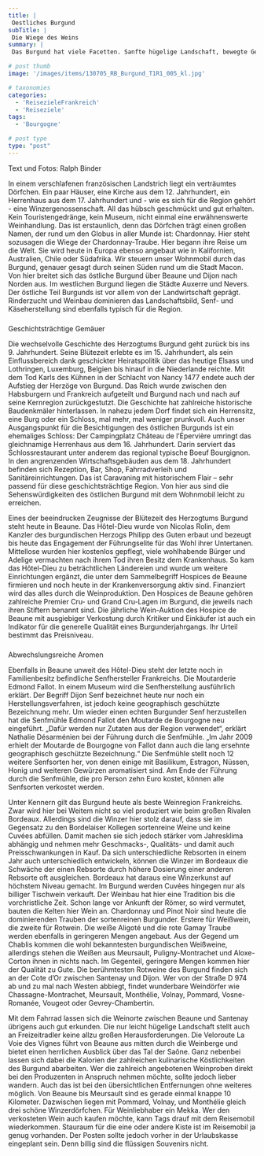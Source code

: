 ```yaml
---
title: |
 Oestliches Burgund
subTitle: |
 Die Wiege des Weins
summary: |
 Das Burgund hat viele Facetten. Sanfte hügelige Landschaft, bewegte Geschichte, unzählige kleine Schlösser und Burgen, gute landwirtschaftliche Produkte wie Fleisch, Käse und Senf. Ein Produkt sticht jedoch hervor wie kein zweites: Der Burgunder Wein.

# post thumb
image: '/images/items/130705_RB_Burgund_T1R1_005_kl.jpg'

# taxonomies
categories: 
  - 'ReisezieleFrankreich'
  - 'Reiseziele'
tags:
  - 'Bourgogne'

# post type
type: "post"
---
```


Text und Fotos: Ralph Binder

In einem verschlafenen französischen Landstrich liegt ein verträumtes Dörfchen. Ein paar Häuser, eine Kirche aus dem 12. Jahrhundert, ein Herrenhaus aus dem 17. Jahrhundert und - wie es sich für die Region gehört - eine Winzergenossenschaft. All das hübsch geschmückt und gut erhalten. Kein Touristengedränge, kein Museum, nicht einmal eine erwähnenswerte Weinhandlung. Das ist erstaunlich, denn das Dörfchen trägt einen großen Namen, der rund um den Globus in aller Munde ist: Chardonnay. Hier steht sozusagen die Wiege der Chardonnay-Traube. Hier begann ihre Reise um die Welt. Sie wird heute in Europa ebenso angebaut wie in Kalifornien, Australien, Chile oder Südafrika. Wir steuern unser Wohnmobil durch das Burgund, genauer gesagt durch seinen Süden rund um die Stadt Macon. Von hier breitet sich das östliche Burgund über Beaune und Dijon nach Norden aus. Im westlichen Burgund liegen die Städte Auxerre und Nevers. Der östliche Teil Burgunds ist vor allem von der Landwirtschaft geprägt. Rinderzucht und Weinbau dominieren das Landschaftsbild, Senf- und Käseherstellung sind ebenfalls typisch für die Region.

###   

Geschichtsträchtige Gemäuer

Die wechselvolle Geschichte des Herzogtums Burgund geht zurück bis ins 9. Jahrhundert. Seine Blütezeit erlebte es im 15. Jahrhundert, als sein Einflussbereich dank geschickter Heiratspolitik über das heutige Elsass und Lothringen, Luxemburg, Belgien bis hinauf in die Niederlande reichte. Mit dem Tod Karls des Kühnen in der Schlacht von Nancy 1477 endete auch der Aufstieg der Herzöge von Burgund. Das Reich wurde zwischen den Habsburgern und Frankreich aufgeteilt und Burgund nach und nach auf seine Kernregion zurückgestutzt. Die Geschichte hat zahlreiche historische Baudenkmäler hinterlassen. In nahezu jedem Dorf findet sich ein Herrensitz, eine Burg oder ein Schloss, mal mehr, mal weniger prunkvoll. Auch unser Ausgangspunkt für die Besichtigungen des östlichen Burgunds ist ein ehemaliges Schloss: Der Campingplatz Château de l‘Épervière umringt das gleichnamige Herrenhaus aus dem 16. Jahrhundert. Darin serviert das Schlossrestaurant unter anderem das regional typische Boeuf Bourgignon. In den angrenzenden Wirtschaftsgebäuden aus dem 18. Jahrhundert befinden sich Rezeption, Bar, Shop, Fahrradverleih und Sanitäreinrichtungen. Das ist Caravaning mit historischem Flair – sehr passend für diese geschichtsträchtige Region. Von hier aus sind die Sehenswürdigkeiten des östlichen Burgund mit dem Wohnmobil leicht zu erreichen.

Eines der beeindrucken Zeugnisse der Blütezeit des Herzogtums Burgund steht heute in Beaune. Das Hôtel-Dieu wurde von Nicolas Rolin, dem Kanzler des burgundischen Herzogs Philipp des Guten erbaut und bezeugt bis heute das Engagement der Führungselite für das Wohl ihrer Untertanen. Mittellose wurden hier kostenlos gepflegt, viele wohlhabende Bürger und Adelige vermachten nach ihrem Tod ihren Besitz dem Krankenhaus. So kam das Hôtel-Dieu zu beträchtlichen Ländereien und wurde um weitere Einrichtungen ergänzt, die unter dem Sammelbegriff Hospices de Beaune firmieren und noch heute in der Krankenversorgung aktiv sind. Finanziert wird das alles durch die Weinproduktion. Den Hospices de Beaune gehören zahlreiche Premier Cru- und Grand Cru-Lagen im Burgund, die jeweils nach ihren Stiftern benannt sind. Die jährliche Wein-Auktion des Hospice de Beaune mit ausgiebiger Verkostung durch Kritiker und Einkäufer ist auch ein Indikator für die generelle Qualität eines Burgunderjahrgangs. Ihr Urteil bestimmt das Preisniveau.

###   

Abwechslungsreiche Aromen

Ebenfalls in Beaune unweit des Hôtel-Dieu steht der letzte noch in Familienbesitz befindliche Senfhersteller Frankreichs. Die Moutarderie Edmond Fallot. In einem Museum wird die Senfherstellung ausführlich erklärt. Der Begriff Dijon Senf bezeichnet heute nur noch ein Herstellungsverfahren, ist jedoch keine geographisch geschützte Bezeichnung mehr. Um wieder einen echten Burgunder Senf herzustellen hat die Senfmühle Edmond Fallot den Moutarde de Bourgogne neu eingeführt. „Dafür werden nur Zutaten aus der Region verwendet“, erklärt Nathalie Désarménien bei der Führung durch die Senfmühle. „Im Jahr 2009 erhielt der Moutarde de Bourgogne von Fallot dann auch die lang ersehnte geographisch geschützte Bezeichnung.“ Die Senfmühle stellt noch 12 weitere Senfsorten her, von denen einige mit Basilikum, Estragon, Nüssen, Honig und weiteren Gewürzen aromatisiert sind. Am Ende der Führung durch die Senfmühle, die pro Person zehn Euro kostet, können alle Senfsorten verkostet werden.

Unter Kennern gilt das Burgund heute als beste Weinregion Frankreichs. Zwar wird hier bei Weitem nicht so viel produziert wie beim großen Rivalen Bordeaux. Allerdings sind die Winzer hier stolz darauf, dass sie im Gegensatz zu den Bordelaiser Kollegen sortenreine Weine und keine Cuvées abfüllen. Damit machen sie sich jedoch stärker vom Jahresklima abhängig und nehmen mehr Geschmacks-, Qualitäts- und damit auch Preisschwankungen in Kauf. Da sich unterschiedliche Rebsorten in einem Jahr auch unterschiedlich entwickeln, können die Winzer im Bordeaux die Schwäche der einen Rebsorte durch höhere Dosierung einer anderen Rebsorte oft ausgleichen. Bordeaux hat daraus eine Winzerkunst auf höchstem Niveau gemacht. Im Burgund werden Cuvées hingegen nur als billiger Tischwein verkauft. Der Weinbau hat hier eine Tradition bis die vorchristliche Zeit. Schon lange vor Ankunft der Römer, so wird vermutet, bauten die Kelten hier Wein an. Chardonnay und Pinot Noir sind heute die dominierenden Trauben der sortenreinen Burgunder. Erstere für Weißwein, die zweite für Rotwein. Die weiße Aligoté und die rote Gamay Traube werden ebenfalls in geringeren Mengen angebaut. Aus der Gegend um Chablis kommen die wohl bekanntesten burgundischen Weißweine, allerdings stehen die Weißen aus Meursault, Puligny-Montrachet und Aloxe-Corton ihnen in nichts nach. Im Gegenteil, geringere Mengen kommen hier der Qualität zu Gute. Die berühmtesten Rotweine des Burgund finden sich an der Cote d’Or zwischen Santenay und Dijon. Wer von der Straße D 974 ab und zu mal nach Westen abbiegt, findet wunderbare Weindörfer wie Chassagne-Montrachet, Meursault, Monthélie, Volnay, Pommard, Vosne-Romanée, Vougeot oder Gevrey-Chambertin.

Mit dem Fahrrad lassen sich die Weinorte zwischen Beaune und Santenay übrigens auch gut erkunden. Die nur leicht hügelige Landschaft stellt auch an Freizeitradler keine allzu großen Herausforderungen. Die Veloroute La Voie des Vignes führt von Beaune aus mitten durch die Weinberge und bietet einen herrlichen Ausblick über das Tal der Saône. Ganz nebenbei lassen sich dabei die Kalorien der zahlreichen kulinarische Köstlichkeiten des Burgund abarbeiten. Wer die zahlreich angebotenen Weinproben direkt bei den Produzenten in Anspruch nehmen möchte, sollte jedoch lieber wandern. Auch das ist bei den übersichtlichen Entfernungen ohne weiteres möglich. Von Beaune bis Meursault sind es gerade einmal knappe 10 Kilometer. Dazwischen liegen mit Pommard, Volnay, und Monthélie gleich drei schöne Winzerdörfchen. Für Weinliebhaber ein Mekka. Wer den verkosteten Wein auch kaufen möchte, kann Tags drauf mit dem Reisemobil wiederkommen. Stauraum für die eine oder andere Kiste ist im Reisemobil ja genug vorhanden. Der Posten sollte jedoch vorher in der Urlaubskasse eingeplant sein. Denn billig sind die flüssigen Souvenirs nicht.